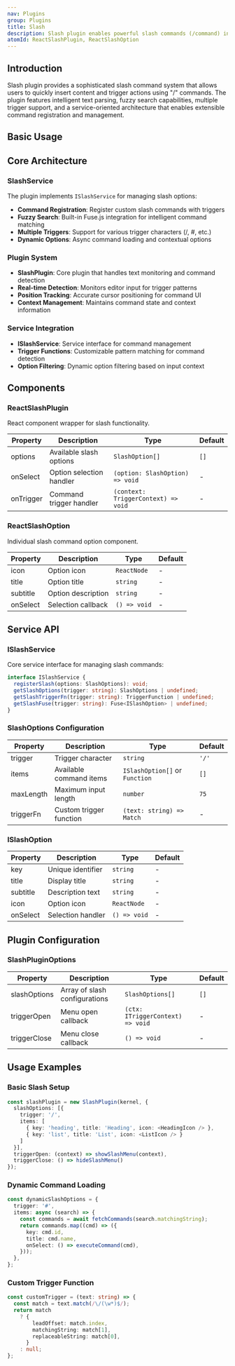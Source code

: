 ```yaml
---
nav: Plugins
group: Plugins
title: Slash
description: Slash plugin enables powerful slash commands (/command) in the editor. It provides intelligent command detection, fuzzy search, customizable triggers, and React components for building interactive command menus with autocomplete functionality.
atomId: ReactSlashPlugin, ReactSlashOption
---
```


## Introduction

Slash plugin provides a sophisticated slash command system that allows users to quickly insert content and trigger actions using "/" commands. The plugin features intelligent text parsing, fuzzy search capabilities, multiple trigger support, and a service-oriented architecture that enables extensible command registration and management.

## Basic Usage

<code src="./demos/index.tsx"></code>

## Core Architecture

### SlashService

The plugin implements `ISlashService` for managing slash options:

- **Command Registration**: Register custom slash commands with triggers
- **Fuzzy Search**: Built-in Fuse.js integration for intelligent command matching
- **Multiple Triggers**: Support for various trigger characters (/, #, etc.)
- **Dynamic Options**: Async command loading and contextual options

### Plugin System

- **SlashPlugin**: Core plugin that handles text monitoring and command detection
- **Real-time Detection**: Monitors editor input for trigger patterns
- **Position Tracking**: Accurate cursor positioning for command UI
- **Context Management**: Maintains command state and context information

### Service Integration

- **ISlashService**: Service interface for command management
- **Trigger Functions**: Customizable pattern matching for command detection
- **Option Filtering**: Dynamic option filtering based on input context

## Components

### ReactSlashPlugin

React component wrapper for slash functionality.

| Property  | Description              | Type                                | Default |
| --------- | ------------------------ | ----------------------------------- | ------- |
| options   | Available slash options  | `SlashOption[]`                     | `[]`    |
| onSelect  | Option selection handler | `(option: SlashOption) => void`     | -       |
| onTrigger | Command trigger handler  | `(context: TriggerContext) => void` | -       |

### ReactSlashOption

Individual slash command option component.

| Property | Description        | Type         | Default |
| -------- | ------------------ | ------------ | ------- |
| icon     | Option icon        | `ReactNode`  | -       |
| title    | Option title       | `string`     | -       |
| subtitle | Option description | `string`     | -       |
| onSelect | Selection callback | `() => void` | -       |

## Service API

### ISlashService

Core service interface for managing slash commands:

```typescript
interface ISlashService {
  registerSlash(options: SlashOptions): void;
  getSlashOptions(trigger: string): SlashOptions | undefined;
  getSlashTriggerFn(trigger: string): TriggerFunction | undefined;
  getSlashFuse(trigger: string): Fuse<ISlashOption> | undefined;
}
```

### SlashOptions Configuration

| Property  | Description             | Type                           | Default |
| --------- | ----------------------- | ------------------------------ | ------- |
| trigger   | Trigger character       | `string`                       | `'/'`   |
| items     | Available command items | `ISlashOption[]` or `Function` | `[]`    |
| maxLength | Maximum input length    | `number`                       | `75`    |
| triggerFn | Custom trigger function | `(text: string) => Match`      | -       |

### ISlashOption

| Property | Description       | Type         | Default |
| -------- | ----------------- | ------------ | ------- |
| key      | Unique identifier | `string`     | -       |
| title    | Display title     | `string`     | -       |
| subtitle | Description text  | `string`     | -       |
| icon     | Option icon       | `ReactNode`  | -       |
| onSelect | Selection handler | `() => void` | -       |

## Plugin Configuration

### SlashPluginOptions

| Property     | Description                   | Type                             | Default |
| ------------ | ----------------------------- | -------------------------------- | ------- |
| slashOptions | Array of slash configurations | `SlashOptions[]`                 | `[]`    |
| triggerOpen  | Menu open callback            | `(ctx: ITriggerContext) => void` | -       |
| triggerClose | Menu close callback           | `() => void`                     | -       |

## Usage Examples

### Basic Slash Setup

```typescript
const slashPlugin = new SlashPlugin(kernel, {
  slashOptions: [{
    trigger: '/',
    items: [
      { key: 'heading', title: 'Heading', icon: <HeadingIcon /> },
      { key: 'list', title: 'List', icon: <ListIcon /> }
    ]
  }],
  triggerOpen: (context) => showSlashMenu(context),
  triggerClose: () => hideSlashMenu()
});
```

### Dynamic Command Loading

```typescript
const dynamicSlashOptions = {
  trigger: '#',
  items: async (search) => {
    const commands = await fetchCommands(search.matchingString);
    return commands.map((cmd) => ({
      key: cmd.id,
      title: cmd.name,
      onSelect: () => executeCommand(cmd),
    }));
  },
};
```

### Custom Trigger Function

```typescript
const customTrigger = (text: string) => {
  const match = text.match(/\/(\w*)$/);
  return match
    ? {
        leadOffset: match.index,
        matchingString: match[1],
        replaceableString: match[0],
      }
    : null;
};
```
